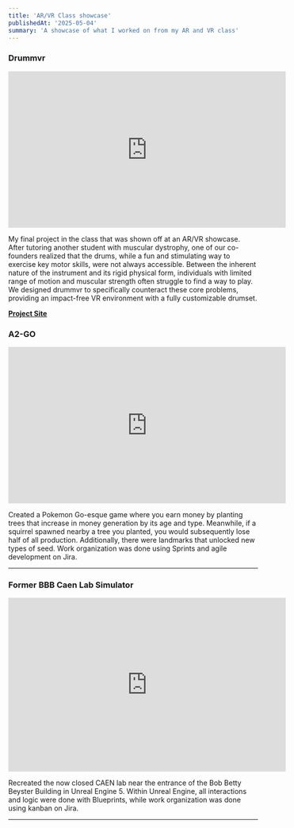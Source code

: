 ```yaml
---
title: 'AR/VR Class showcase'
publishedAt: '2025-05-04'
summary: 'A showcase of what I worked on from my AR and VR class'
---
```


### Drummvr

<iframe width="560" height="315" src="https://www.youtube.com/embed/3w7Fm7bntDs?si=nkA575X6_cu5jbLO" title="YouTube video player" frameborder="0" allow="accelerometer; autoplay; clipboard-write; encrypted-media; gyroscope; picture-in-picture; web-share" allowfullscreen></iframe>

My final project in the class that was shown off at an AR/VR showcase. After tutoring another student with muscular dystrophy, one of our co-founders realized that the drums, while a fun and stimulating way to exercise key motor skills, were not always accessible. Between the inherent nature of the instrument and its rigid physical form, individuals with limited range of motion and muscular strength often struggle to find a way to play. We designed drummvr to specifically counteract these core problems, providing an impact-free VR environment with a fully customizable drumset.

**[Project Site](https://websites.umich.edu/~amszuch/project3-498/home/index.html)**

### A2-GO

<iframe width="560" height="315" src="https://www.youtube.com/embed/aJl9dcd_82U?si=B-_FLhJT15ZNRtYR" title="YouTube video player" frameborder="0" allow="accelerometer; autoplay; clipboard-write; encrypted-media; gyroscope; picture-in-picture; web-share" allowfullscreen></iframe>

Created a Pokemon Go-esque game where you earn money by planting trees that increase in money generation by its age and type. Meanwhile, if a squirrel spawned nearby a tree you planted, you would subsequently lose half of all production. Additionally, there were landmarks that unlocked new types of seed. Work organization was done using Sprints and agile development on Jira.

---

### Former BBB Caen Lab Simulator

<iframe width="560" height="350" src="https://www.youtube.com/embed/66rS_n0zkHA?si=IYGYGUDSWgvMqAXc" title="YouTube video player" frameborder="0" allow="accelerometer; autoplay; clipboard-write; encrypted-media; gyroscope; picture-in-picture; web-share" allowfullscreen></iframe>		


Recreated the now closed CAEN lab near the entrance of the Bob Betty Beyster Building in Unreal Engine 5. Within Unreal Engine, all interactions and logic were done with Blueprints, while work organization was done using kanban on Jira.

---


